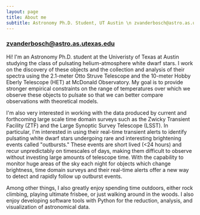 ```yaml
---
layout: page
title: About me
subtitle: Astronomy Ph.D. Student, UT Austin \n zvanderbosch@astro.as.utexas.edu
---
```

  
### zvanderbosch@astro.as.utexas.edu


Hi! I'm an Astronomy Ph.D. student at the Univeristy of Texas at Austin studying the class of pulsating helium-atmosphere white dwarf stars. I work on the discovery of these objects and the collection and analysis of their spectra using the 2.1-meter Otto Struve Telescope and the 10-meter Hobby Eberly Telescope (HET) at McDonald Observatory.  My goal is to provide stronger empirical constraints on the range of temperatures over which we observe these objects to pulsate so that we can better compare observations with theoretical models.

I'm also very interested in working with the data produced by current and forthcoming large scale time domain surveys such as the Zwicky Transient Facility (ZTF) and the Large Synoptic Survey Telescope (LSST).  In particular, I'm interested in using their real-time transient alerts to identify pulsating white dwarf stars undergoing rare and interesting brightening events called "outbursts." These events are short lived (<24 hours) and recur unpredictably on timescales of days, making them difficult to observe without investing large amounts of telescope time.  With the capability to monitor huge areas of the sky each night for objects which change brightness, time domain surveys and their real-time alerts offer a new way to detect and rapidly follow up outburst events.

Among other things, I also greatly enjoy spending time outdoors, either rock climbing, playing ultimate frisbee, or just walking around in the woods.  I also enjoy developing software tools with Python for the reduction, analysis, and visualization of astronomical data.
